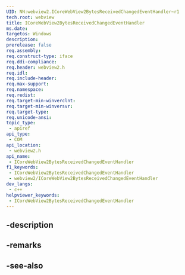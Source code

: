 ```yaml
---
UID: NN:webview2.ICoreWebView2BytesReceivedChangedEventHandler~r1
tech.root: webview
title: ICoreWebView2BytesReceivedChangedEventHandler
ms.date: 
targetos: Windows
description: 
prerelease: false
req.assembly: 
req.construct-type: iface
req.ddi-compliance: 
req.header: webview2.h
req.idl: 
req.include-header: 
req.max-support: 
req.namespace: 
req.redist: 
req.target-min-winverclnt: 
req.target-min-winversvr: 
req.target-type: 
req.unicode-ansi: 
topic_type:
 - apiref
api_type:
 - COM
api_location:
 - webview2.h
api_name:
 - ICoreWebView2BytesReceivedChangedEventHandler
f1_keywords:
 - ICoreWebView2BytesReceivedChangedEventHandler
 - webview2/ICoreWebView2BytesReceivedChangedEventHandler
dev_langs:
 - c++
helpviewer_keywords:
 - ICoreWebView2BytesReceivedChangedEventHandler
---
```


## -description

## -remarks

## -see-also

